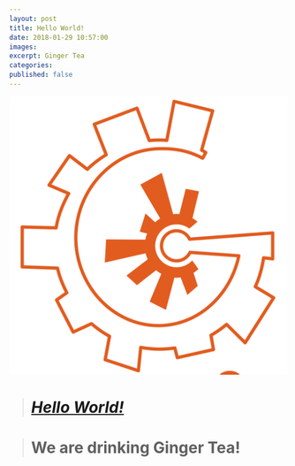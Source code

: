 ```yaml
---
layout: post
title: Hello World!
date: 2018-01-29 10:57:00
images:
excerpt: Ginger Tea
categories:
published: false
---
```


![](/uploads/versions/generator-1---x----1331-1331x---.png)

> # [***Hello World!***](fb,com/generator9.8)

> # We are drinking Ginger Tea!